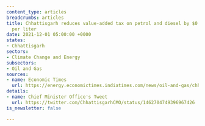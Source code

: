 ```yaml
---
content_type: articles
breadcrumbs: articles
title: Chhattisgarh reduces value-added tax on petrol and diesel by $0.01 and $0.019
  per liter
date: 2021-12-01 05:00:00 +0000
states:
- Chhattisgarh
sectors:
- Climate Change and Energy
subsectors:
- Oil and Gas
sources:
- name: Economic Times
  url: https://energy.economictimes.indiatimes.com/news/oil-and-gas/chhattisgarh-govt-announces-reduction-of-vat-on-petrol-diesel/87865999
details:
- name: Chief Minister Office's Tweet
  url: https://twitter.com/ChhattisgarhCMO/status/1462704749396967426
is_newsletter: false

---
```

